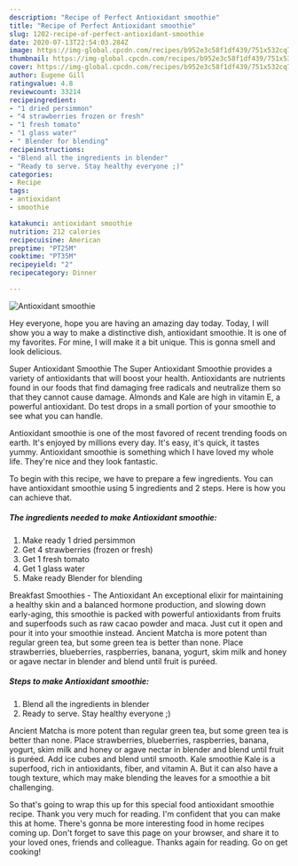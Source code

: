 ```yaml
---
description: "Recipe of Perfect Antioxidant smoothie"
title: "Recipe of Perfect Antioxidant smoothie"
slug: 1202-recipe-of-perfect-antioxidant-smoothie
date: 2020-07-13T22:54:03.284Z
image: https://img-global.cpcdn.com/recipes/b952e3c58f1df439/751x532cq70/antioxidant-smoothie-recipe-main-photo.jpg
thumbnail: https://img-global.cpcdn.com/recipes/b952e3c58f1df439/751x532cq70/antioxidant-smoothie-recipe-main-photo.jpg
cover: https://img-global.cpcdn.com/recipes/b952e3c58f1df439/751x532cq70/antioxidant-smoothie-recipe-main-photo.jpg
author: Eugene Gill
ratingvalue: 4.8
reviewcount: 33214
recipeingredient:
- "1 dried persimmon"
- "4 strawberries frozen or fresh"
- "1 fresh tomato"
- "1 glass water"
- " Blender for blending"
recipeinstructions:
- "Blend all the ingredients in blender"
- "Ready to serve. Stay healthy everyone ;)"
categories:
- Recipe
tags:
- antioxidant
- smoothie

katakunci: antioxidant smoothie 
nutrition: 212 calories
recipecuisine: American
preptime: "PT25M"
cooktime: "PT35M"
recipeyield: "2"
recipecategory: Dinner

---
```



![Antioxidant smoothie](https://img-global.cpcdn.com/recipes/b952e3c58f1df439/751x532cq70/antioxidant-smoothie-recipe-main-photo.jpg)

Hey everyone, hope you are having an amazing day today. Today, I will show you a way to make a distinctive dish, antioxidant smoothie. It is one of my favorites. For mine, I will make it a bit unique. This is gonna smell and look delicious.

Super Antioxidant Smoothie The Super Antioxidant Smoothie provides a variety of antioxidants that will boost your health. Antioxidants are nutrients found in our foods that find damaging free radicals and neutralize them so that they cannot cause damage. Almonds and Kale are high in vitamin E, a powerful antioxidant. Do test drops in a small portion of your smoothie to see what you can handle.

Antioxidant smoothie is one of the most favored of recent trending foods on earth. It's enjoyed by millions every day. It's easy, it's quick, it tastes yummy. Antioxidant smoothie is something which I have loved my whole life. They're nice and they look fantastic.


To begin with this recipe, we have to prepare a few ingredients. You can have antioxidant smoothie using 5 ingredients and 2 steps. Here is how you can achieve that.

<!--inarticleads1-->

##### The ingredients needed to make Antioxidant smoothie:

1. Make ready 1 dried persimmon
1. Get 4 strawberries (frozen or fresh)
1. Get 1 fresh tomato
1. Get 1 glass water
1. Make ready  Blender for blending


Breakfast Smoothies - The Antioxidant An exceptional elixir for maintaining a healthy skin and a balanced hormone production, and slowing down early-aging, this smoothie is packed with powerful antioxidants from fruits and superfoods such as raw cacao powder and maca. Just cut it open and pour it into your smoothie instead. Ancient Matcha is more potent than regular green tea, but some green tea is better than none. Place strawberries, blueberries, raspberries, banana, yogurt, skim milk and honey or agave nectar in blender and blend until fruit is puréed. 

<!--inarticleads2-->

##### Steps to make Antioxidant smoothie:

1. Blend all the ingredients in blender
1. Ready to serve. Stay healthy everyone ;)


Ancient Matcha is more potent than regular green tea, but some green tea is better than none. Place strawberries, blueberries, raspberries, banana, yogurt, skim milk and honey or agave nectar in blender and blend until fruit is puréed. Add ice cubes and blend until smooth. Kale smoothie Kale is a superfood, rich in antioxidants, fiber, and vitamin A. But it can also have a tough texture, which may make blending the leaves for a smoothie a bit challenging. 

So that's going to wrap this up for this special food antioxidant smoothie recipe. Thank you very much for reading. I'm confident that you can make this at home. There's gonna be more interesting food in home recipes coming up. Don't forget to save this page on your browser, and share it to your loved ones, friends and colleague. Thanks again for reading. Go on get cooking!
